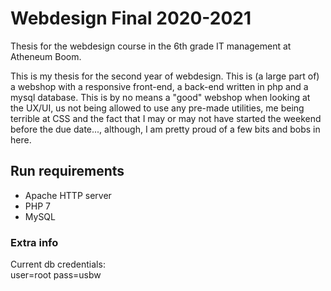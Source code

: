 # Webdesign Final 2020-2021
Thesis for the webdesign course in the 6th grade IT management at Atheneum Boom.

This is my thesis for the second year of webdesign. This is (a large part of) a webshop with a responsive front-end, a back-end written in php and a mysql database. 
This is by no means a "good" webshop when looking at the UX/UI, us not being allowed to use any pre-made utilities, me being terrible at CSS and the fact that I may or may not have started the weekend before the due date..., although, I am pretty proud of a few bits and bobs in here.

## Run requirements
- Apache HTTP server
- PHP 7
- MySQL

### Extra info
Current db credentials: <br>
user=root pass=usbw

